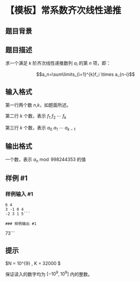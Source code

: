 # 【模板】常系数齐次线性递推

## 题目背景



## 题目描述

求一个满足 $k$ 阶齐次线性递推数列 ${a_i}$ 的第 $n$ 项，即：

$$a_n=\sum\limits_{i=1}^{k}f_i \times a_{n-i}$$

## 输入格式

第一行两个数 $n$,$k$，如题面所述。

第二行 $k$ 个数，表示 $f_1 \ f_2 \ \cdots \ f_k$

第三行 $k$ 个数，表示 $a_0 \ a_1 \ \cdots \ a_{k-1}$

## 输出格式

一个数，表示 $a_n \bmod 998244353$ 的值

## 样例 #1

### 样例输入 #1
```
6 4
3 -1 0 4
-2 3 1 5```

### 样例输出 #1

```
73```

## 提示

$N = 10^{9} , K = 32000 $

保证读入的数字均为 $[-10^9,10^9]$ 内的整数。
